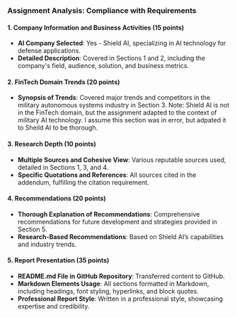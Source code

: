 ### Assignment Analysis: Compliance with Requirements

#### 1. Company Information and Business Activities (15 points)
- **AI Company Selected**: Yes - Shield AI, specializing in AI technology for defense applications.
- **Detailed Description**: Covered in Sections 1 and 2, including the company's field, audience, solution, and business metrics.

#### 2. FinTech Domain Trends (20 points)
- **Synopsis of Trends**: Covered major trends and competitors in the military autonomous systems industry in Section 3. Note: Shield AI is not in the FinTech domain, but the assignment adapted to the context of military AI technology. I assume this section was in error, but adpated it to Sheild AI to be thorough.

#### 3. Research Depth (10 points)
- **Multiple Sources and Cohesive View**: Various reputable sources used, detailed in Sections 1, 3, and 4.
- **Specific Quotations and References**: All sources cited in the addendum, fulfilling the citation requirement.

#### 4. Recommendations (20 points)
- **Thorough Explanation of Recommendations**: Comprehensive recommendations for future development and strategies provided in Section 5.
- **Research-Based Recommendations**: Based on Shield AI’s capabilities and industry trends.

#### 5. Report Presentation (35 points)
- **README.md File in GitHub Repository**: Transferred content to GitHub.
- **Markdown Elements Usage**: All sections formatted in Markdown, including headings, font styling, hyperlinks, and block quotes.
- **Professional Report Style**: Written in a professional style, showcasing expertise and credibility.
